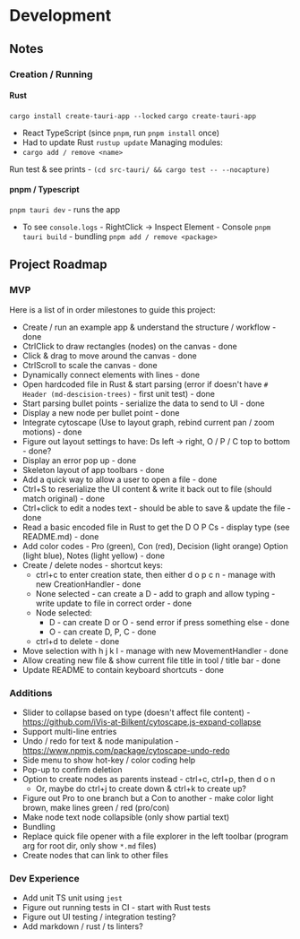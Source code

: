 # Development 
## Notes
### Creation / Running
#### Rust
`cargo install create-tauri-app --locked`
`cargo create-tauri-app` 
* React TypeScript (since `pnpm`, run `pnpm install` once)
* Had to update Rust `rustup update`
Managing modules:
* `cargo add / remove <name>`

Run test & see prints - `(cd src-tauri/ && cargo test -- --nocapture)`

#### pnpm / Typescript
`pnpm tauri dev` - runs the app
* To see `console.logs` - RightClick -> Inspect Element - Console
`pnpm tauri build` - bundling
`pnpm add / remove <package>`

## Project Roadmap
### MVP
Here is a list of in order milestones to guide this project:
* Create / run an example app & understand the structure / workflow - done
* CtrlClick to draw rectangles (nodes) on the canvas  - done
* Click & drag to move around the canvas - done
* CtrlScroll to scale the canvas - done
* Dynamically connect elements with lines - done
* Open hardcoded file in Rust & start parsing (error if doesn't have `# Header (md-descision-trees)` - first unit test) - done
* Start parsing bullet points - serialize the data to send to UI - done
* Display a new node per bullet point - done
* Integrate cytoscape (Use to layout graph, rebind current pan / zoom motions) - done
* Figure out layout settings to have: Ds left -> right, O / P / C top to bottom - done?
* Display an error pop up - done
* Skeleton layout of app toolbars - done
* Add a quick way to allow a user to open a file - done
* Ctrl+S to reserialize the UI content & write it back out to file (should match original) - done
* Ctrl+click to edit a nodes text - should be able to save & update the file - done
* Read a basic encoded file in Rust to get the D O P Cs - display type (see README.md) - done
* Add color codes - Pro (green), Con (red), Decision (light orange) Option (light blue), Notes (light yellow) - done
* Create / delete nodes - shortcut keys:
  * ctrl+c to enter creation state, then either d o p c n - manage with new CreationHandler - done
  * None selected - can create a D - add to graph and allow typing - write update to file in correct order - done
  * Node selected:
    * D - can create D or O - send error if press something else - done
    * O - can create D, P, C - done
  * ctrl+d to delete - done
* Move selection with h j k l - manage with new MovementHandler - done
* Allow creating new file & show current file title in tool / title bar - done
* Update README to contain keyboard shortcuts - done

### Additions
* Slider to collapse based on type (doesn't affect file content) - https://github.com/iVis-at-Bilkent/cytoscape.js-expand-collapse
* Support multi-line entries
* Undo / redo for text & node manipulation - https://www.npmjs.com/package/cytoscape-undo-redo
* Side menu to show hot-key / color coding help
* Pop-up to confirm deletion
* Option to create nodes as parents instead - ctrl+c, ctrl+p, then d o n 
  * Or, maybe do ctrl+j to create down & ctrl+k to create up?
* Figure out Pro to one branch but a Con to another - make color light brown, make lines green / red (pro/con)
* Make node text node collapsible (only show partial text)
* Bundling
* Replace quick file opener with a file explorer in the left toolbar (program arg for root dir, only show `*.md` files)
* Create nodes that can link to other files

### Dev Experience
* Add unit TS unit using `jest`
* Figure out running tests in CI - start with Rust tests
* Figure out UI testing / integration testing?
* Add markdown / rust / ts linters?
